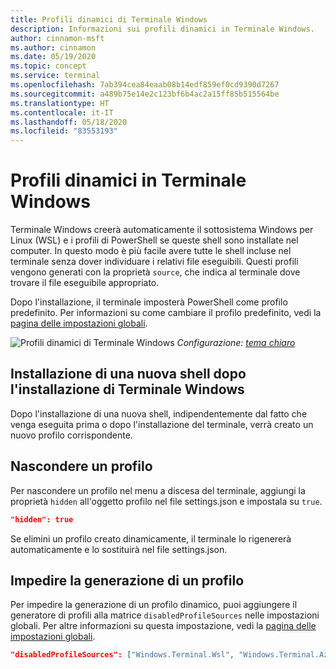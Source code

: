 ```yaml
---
title: Profili dinamici di Terminale Windows
description: Informazioni sui profili dinamici in Terminale Windows.
author: cinnamon-msft
ms.author: cinnamon
ms.date: 05/19/2020
ms.topic: concept
ms.service: terminal
ms.openlocfilehash: 7ab394cea84eaab08b14edf859ef0cd9390d7267
ms.sourcegitcommit: a489b75e14e2c123bf6b4ac2a15ff85b515564be
ms.translationtype: HT
ms.contentlocale: it-IT
ms.lasthandoff: 05/18/2020
ms.locfileid: "83553193"
---
```

# <a name="dynamic-profiles-in-windows-terminal"></a>Profili dinamici in Terminale Windows

Terminale Windows creerà automaticamente il sottosistema Windows per Linux (WSL) e i profili di PowerShell se queste shell sono installate nel computer. In questo modo è più facile avere tutte le shell incluse nel terminale senza dover individuare i relativi file eseguibili. Questi profili vengono generati con la proprietà `source`, che indica al terminale dove trovare il file eseguibile appropriato.

Dopo l'installazione, il terminale imposterà PowerShell come profilo predefinito. Per informazioni su come cambiare il profilo predefinito, vedi la [pagina delle impostazioni globali](./customize-settings/global-settings.md).

![Profili dinamici di Terminale Windows](./images/dynamic-profiles.png)
_Configurazione: [tema chiaro](./custom-terminal-gallery/frosted-glass-theme.md)_

## <a name="installing-a-new-shell-after-installing-windows-terminal"></a>Installazione di una nuova shell dopo l'installazione di Terminale Windows

Dopo l'installazione di una nuova shell, indipendentemente dal fatto che venga eseguita prima o dopo l'installazione del terminale, verrà creato un nuovo profilo corrispondente.

## <a name="hide-a-profile"></a>Nascondere un profilo

Per nascondere un profilo nel menu a discesa del terminale, aggiungi la proprietà `hidden` all'oggetto profilo nel file settings.json e impostala su `true`.

```json
"hidden": true
```

Se elimini un profilo creato dinamicamente, il terminale lo rigenererà automaticamente e lo sostituirà nel file settings.json.

## <a name="prevent-a-profile-from-being-generated"></a>Impedire la generazione di un profilo

Per impedire la generazione di un profilo dinamico, puoi aggiungere il generatore di profili alla matrice `disabledProfileSources` nelle impostazioni globali. Per altre informazioni su questa impostazione, vedi la [pagina delle impostazioni globali](./customize-settings/global-settings.md#disable-dynamic-profiles).

```json
"disabledProfileSources": ["Windows.Terminal.Wsl", "Windows.Terminal.Azure", "Windows.Terminal.PowershellCore"]
```
